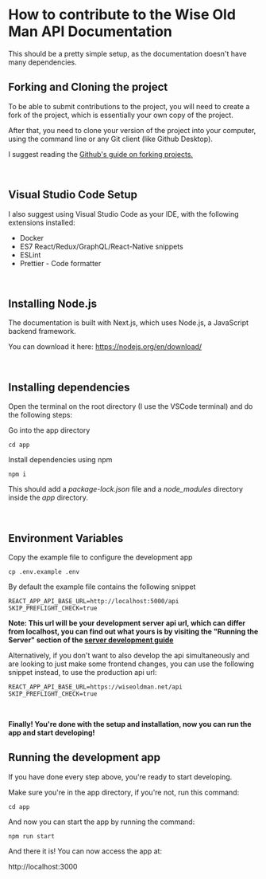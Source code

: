 # How to contribute to the Wise Old Man API Documentation

This should be a pretty simple setup, as the documentation doesn't have many dependencies.

## Forking and Cloning the project

To be able to submit contributions to the project, you will need to create a fork of the project, which is essentially your own copy of the project.

After that, you need to clone your version of the project into your computer, using the command line or any Git client (like Github Desktop).

I suggest reading the [Github's guide on forking projects.](https://guides.github.com/activities/forking/)

<br />

## Visual Studio Code Setup

I also suggest using Visual Studio Code as your IDE, with the following extensions installed:

- Docker
- ES7 React/Redux/GraphQL/React-Native snippets
- ESLint
- Prettier - Code formatter

<br />

## Installing Node.js

The documentation is built with Next.js, which uses Node.js, a JavaScript backend framework.

You can download it here: https://nodejs.org/en/download/

<br />

## Installing dependencies

Open the terminal on the root directory (I use the VSCode terminal) and do the following steps:

Go into the app directory

```
cd app
```

Install dependencies using npm

```
npm i
```

This should add a _package-lock.json_ file and a _node_modules_ directory inside the _app_ directory.

<br />

## Environment Variables

Copy the example file to configure the development app

```
cp .env.example .env
```

By default the example file contains the following snippet

```
REACT_APP_API_BASE_URL=http://localhost:5000/api
SKIP_PREFLIGHT_CHECK=true
```

**Note: This url will be your development server api url, which can differ from localhost, you can find out what yours is by visiting the "Running the Server" section of the [server development guide](https://github.com/psikoi/wise-old-man/blob/master/.github/contributing/server-guide.md)**

Alternatively, if you don't want to also develop the api simultaneously and are looking to just make some frontend changes, you can use the following snippet instead, to use the production api url:

```
REACT_APP_API_BASE_URL=https://wiseoldman.net/api
SKIP_PREFLIGHT_CHECK=true
```

<br />

**Finally! You're done with the setup and installation, now you can run the app and start developing!**

## Running the development app

If you have done every step above, you're ready to start developing.

Make sure you're in the app directory, if you're not, run this command:

```
cd app
```

And now you can start the app by running the command:

```
npm run start
```

And there it is! You can now access the app at:

http://localhost:3000
